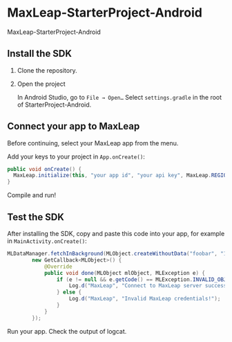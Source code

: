 # MaxLeap-StarterProject-Android

MaxLeap-StarterProject-Android

##  Install the SDK

1. Clone the repository.

2. Open the project

	In Android Studio, go to `File → Open…`
	Select `settings.gradle` in the root of StarterProject-Android.

## Connect your app to MaxLeap

Before continuing, select your MaxLeap app from the menu.

Add your keys to your project in `App.onCreate()`:

```java
public void onCreate() {
  MaxLeap.initialize(this, "your app id", "your api key", MaxLeap.REGION_CN);
}
```
Compile and run!

## Test the SDK

After installing the SDK, copy and paste this code into your app, for example in `MainActivity.onCreate()`:

```java
MLDataManager.fetchInBackground(MLObject.createWithoutData("foobar", "123"),
        new GetCallback<MLObject>() {
            @Override
            public void done(MLObject mlObject, MLException e) {
                if (e != null && e.getCode() == MLException.INVALID_OBJECT_ID) {
                    Log.d("MaxLeap", "Connect to MaxLeap server successfully！");
                } else {
                    Log.d("MaxLeap", "Invalid MaxLeap credentials!");
                }
            }
        });
```

Run your app. Check the output of logcat.